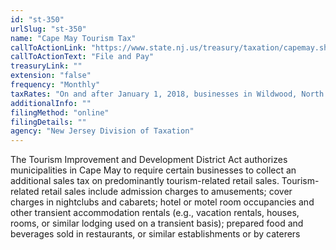 ```yaml
---
id: "st-350"
urlSlug: "st-350"
name: "Cape May Tourism Tax"
callToActionLink: "https://www.state.nj.us/treasury/taxation/capemay.shtml"
callToActionText: "File and Pay"
treasuryLink: ""
extension: "false"
frequency: "Monthly"
taxRates: "On and after January 1, 2018, businesses in Wildwood, North Wildwood, and Wildwood Crest that are subject to the Tourism Tax, will collect the 2% Tourism Tax and 6.625% Sales Tax, for a combined rate of 8.625% on tourism-related sales. This is in addition to the 1.85% Tourism Assessment and the 3.15% State Occupancy Fee on hotel occupancies."
additionalInfo: ""
filingMethod: "online"
filingDetails: ""
agency: "New Jersey Division of Taxation"
---
```


The Tourism Improvement and Development District Act authorizes municipalities in Cape May to require certain businesses to collect an additional sales tax on predominantly tourism-related retail sales. Tourism-related retail sales include admission charges to amusements; cover charges in nightclubs and cabarets; hotel or motel room occupancies and other transient accommodation rentals (e.g., vacation rentals, houses, rooms, or similar lodging used on a transient basis); prepared food and beverages sold in restaurants, or similar establishments or by caterers
